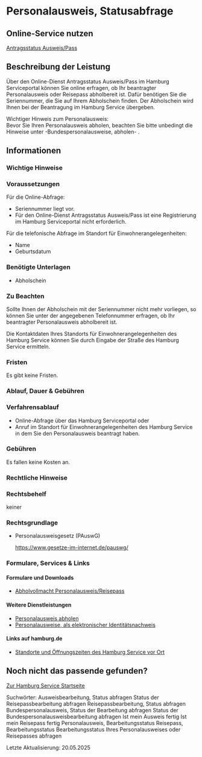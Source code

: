 




Personalausweis, Statusabfrage
==============================

Online-Service nutzen
---------------------

[Antragsstatus Ausweis/Pass](https://serviceportal.hamburg.de/HamburgGateway/Service/Entry/PASSDA2)

Beschreibung der Leistung
-------------------------

Über den Online-Dienst Antragsstatus Ausweis/Pass im Hamburg Serviceportal können Sie online erfragen, ob Ihr beantragter Personalausweis oder Reisepass abholbereit ist. Dafür benötigen Sie die Seriennummer, die Sie auf Ihrem Abholschein finden. Der Abholschein wird Ihnen bei der Beantragung im Hamburg Service übergeben.

Wichtiger Hinweis zum Personalausweis:  
Bevor Sie Ihren Personalausweis abholen, beachten Sie bitte unbedingt die Hinweise unter -Bundespersonalausweise, abholen- .

Informationen
-------------

### Wichtige Hinweise

### Voraussetzungen

Für die Online-Abfrage:

* Seriennummer liegt vor.
* Für den Online-Dienst Antragsstatus Ausweis/Pass ist eine Registrierung im Hamburg Serviceportal nicht erforderlich.

Für die telefonische Abfrage im Standort für Einwohnerangelegenheiten:

* Name
* Geburtsdatum

### Benötigte Unterlagen

* Abholschein

### Zu Beachten

Sollte Ihnen der Abholschein mit der Seriennummer nicht mehr vorliegen, so können Sie unter der angegebenen Telefonnummer erfragen, ob Ihr beantragter Personalausweis abholbereit ist.

Die Kontaktdaten Ihres Standorts für Einwohnerangelegenheiten des Hamburg Service können Sie durch Eingabe der Straße des Hamburg Service ermitteln.

### Fristen

Es gibt keine Fristen.

### Ablauf, Dauer & Gebühren

### Verfahrensablauf

* Online-Abfrage über das Hamburg Serviceportal oder
* Anruf im Standort für Einwohnerangelegenheiten des Hamburg Service in dem Sie den Personalausweis beantragt haben.

### Gebühren

Es fallen keine Kosten an.

### Rechtliche Hinweise

### Rechtsbehelf

keiner

### Rechtsgrundlage

  
* Personalausweisgesetz (PAuswG)  
    
  <https://www.gesetze-im-internet.de/pauswg/>

### Formulare, Services & Links

#### Formulare und Downloads

* [Abholvollmacht Personalausweis/Reisepass](https://fhh1.hamburg.de/Dibis/form/pdf/Abholvollmacht_Ausweis_Pass-barrierefrei_08_21.pdf)

#### Weitere Dienstleistungen

* [Personalausweis abholen](https://www.hamburg.de/service/info/11882273/)
* [Personalausweise, als elektronischer Identitätsnachweis](https://www.hamburg.de/service/info/11892618/)

#### Links auf hamburg.de

* [Standorte und Öffnungszeiten des Hamburg Service vor Ort](https://www.hamburg.de/go/17584)

Noch nicht das passende gefunden?
---------------------------------

 [Zur Hamburg Service Startseite](/service/)

Suchwörter: Ausweisbearbeitung, Status abfragen Status der Reisepassbearbeitung abfragen Reisepassbearbeitung, Status abfragen Bundespersonalausweis, Status der Bearbeitung abfragen Status der Bundespersonalausweisbearbeitung abfragen Ist mein Ausweis fertig Ist mein Reisepass fertig Personalausweis, Bearbeitungsstatus Reisepass, Bearbeitungsstatus Bearbeitungsstatus Ihres Personalausweises oder Reisepasses abfragen

Letzte Aktualisierung: 20.05.2025

